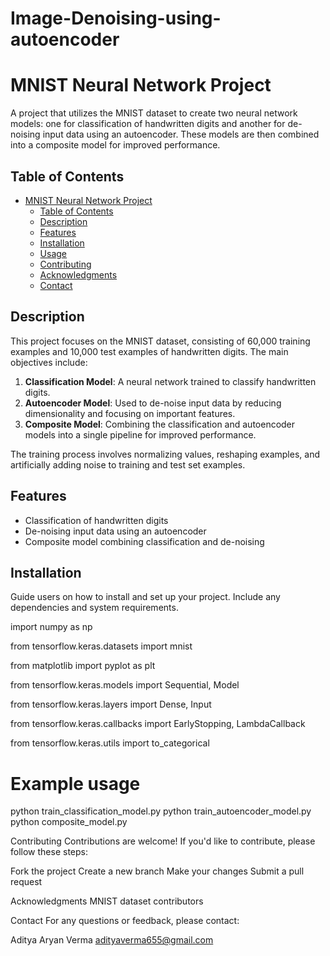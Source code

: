 # Image-Denoising-using-autoencoder
# MNIST Neural Network Project

A project that utilizes the MNIST dataset to create two neural network models: one for classification of handwritten digits and another for de-noising input data using an autoencoder. These models are then combined into a composite model for improved performance.

## Table of Contents

- [MNIST Neural Network Project](#mnist-neural-network-project)
  - [Table of Contents](#table-of-contents)
  - [Description](#description)
  - [Features](#features)
  - [Installation](#installation)
  - [Usage](#usage)
  - [Contributing](#contributing)
  - [Acknowledgments](#acknowledgments)
  - [Contact](#contact)

## Description

This project focuses on the MNIST dataset, consisting of 60,000 training examples and 10,000 test examples of handwritten digits. The main objectives include:

1. **Classification Model**: A neural network trained to classify handwritten digits.
2. **Autoencoder Model**: Used to de-noise input data by reducing dimensionality and focusing on important features.
3. **Composite Model**: Combining the classification and autoencoder models into a single pipeline for improved performance.

The training process involves normalizing values, reshaping examples, and artificially adding noise to training and test set examples.

## Features

- Classification of handwritten digits
- De-noising input data using an autoencoder
- Composite model combining classification and de-noising

## Installation

Guide users on how to install and set up your project. Include any dependencies and system requirements.

import numpy as np

from tensorflow.keras.datasets import mnist

from matplotlib import pyplot as plt

from tensorflow.keras.models import Sequential, Model

from tensorflow.keras.layers import Dense, Input

from tensorflow.keras.callbacks import EarlyStopping, LambdaCallback

from tensorflow.keras.utils import to_categorical


# Example usage
python train_classification_model.py
python train_autoencoder_model.py
python composite_model.py

Contributing
Contributions are welcome! If you'd like to contribute, please follow these steps:

Fork the project
Create a new branch
Make your changes
Submit a pull request


Acknowledgments
MNIST dataset contributors

Contact
For any questions or feedback, please contact:

Aditya Aryan Verma
adityaverma655@gmail.com



